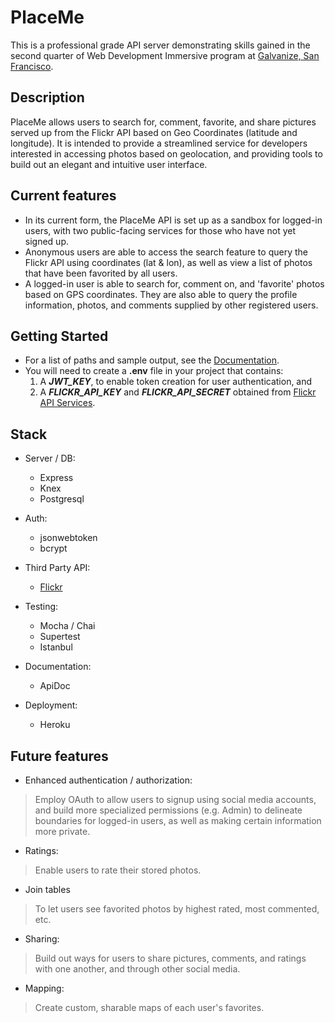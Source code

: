 # PlaceMe

This is a professional grade API server demonstrating skills gained in the second quarter of Web Development Immersive program at [Galvanize, San Francisco](http://www.galvanize.com/san-francisco/campus).

## Description

PlaceMe allows users to search for, comment, favorite, and share pictures served up from the Flickr API based on Geo Coordinates (latitude and longitude). It is intended to provide a streamlined service for developers interested in accessing photos based on geolocation, and providing tools to build out an elegant and intuitive user interface.

## Current features
+ In its current form, the PlaceMe API  is set up as a sandbox for logged-in users, with two public-facing services for those who have not yet signed up.
+ Anonymous users are able to access the search feature to query the Flickr API using coordinates (lat & lon), as well as view a list of photos that have been favorited by all users.
+ A logged-in user is able to search for, comment on, and 'favorite' photos based on GPS coordinates. They are also able to query the profile information, photos, and comments supplied by other registered users.


## Getting Started
+ For a list of paths and sample output, see the [Documentation](placemedocs.surge.sh).
+ You will need to create a **.env** file in your project that contains:
  1. A ***JWT_KEY***, to enable token creation for user authentication, and
  2. A ***FLICKR_API_KEY*** and ***FLICKR_API_SECRET*** obtained from [Flickr API Services](https://www.flickr.com/services/api/).

## Stack
* Server / DB:
    * Express
    * Knex
    * Postgresql


* Auth:
    * jsonwebtoken
    * bcrypt


* Third Party API:
    * [Flickr](https://www.flickr.com/services/api/)


* Testing:
    * Mocha / Chai
    * Supertest
    * Istanbul


* Documentation:
    * ApiDoc


* Deployment:
    * Heroku

## Future features
+ Enhanced authentication / authorization:
> Employ OAuth to allow users to signup using social media accounts, and build more specialized permissions (e.g. Admin) to delineate boundaries for logged-in users, as well as making certain information more private.
+ Ratings:
> Enable users to rate their stored photos.
+ Join tables
> To let users see favorited photos by highest rated, most commented, etc.
+ Sharing:
> Build out ways for users to share pictures, comments, and ratings with one another, and through other social media.
+ Mapping:
> Create custom, sharable maps of each user's favorites.
